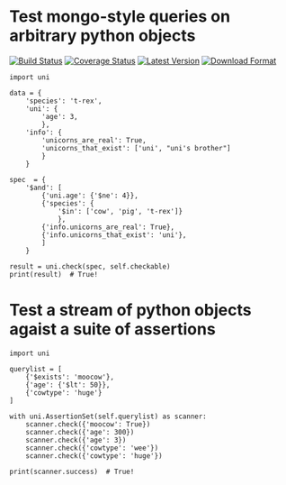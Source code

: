

Test mongo-style queries on arbitrary python objects
====================================================

[![Build Status](https://travis-ci.org/twneale/uni.svg?branch=master)](https://travis-ci.org/twneale/uni)
[![Coverage Status](https://coveralls.io/repos/twneale/uni/badge.png?branch=master)](https://coveralls.io/r/twneale/uni?branch=master)
[![Latest Version](https://img.shields.io/pypi/v/uni.svg)](https://pypi.python.org/pypi/uni/)
[![Download Format](https://img.shields.io/pypi/format/uni.svg)](https://pypi.python.org/pypi/uni/)

    import uni

    data = {
        'species': 't-rex',
        'uni': {
            'age': 3,
            },
        'info': {
            'unicorns_are_real': True,
            'unicorns_that_exist': ['uni', "uni's brother"]
            }
        }

    spec  = {
        '$and': [
            {'uni.age': {'$ne': 4}},
            {'species': {
                '$in': ['cow', 'pig', 't-rex']}
                },
            {'info.unicorns_are_real': True},
            {'info.unicorns_that_exist': 'uni'},
            ]
        }

    result = uni.check(spec, self.checkable)
    print(result)  # True!


Test a stream of python objects agaist a suite of assertions
============================================================

    import uni

    querylist = [
        {'$exists': 'moocow'},
        {'age': {'$lt': 50}},
        {'cowtype': 'huge'}
    ]

    with uni.AssertionSet(self.querylist) as scanner:
        scanner.check({'moocow': True})
        scanner.check({'age': 300})
        scanner.check({'age': 3})
        scanner.check({'cowtype': 'wee'})
        scanner.check({'cowtype': 'huge'})

    print(scanner.success)  # True!
